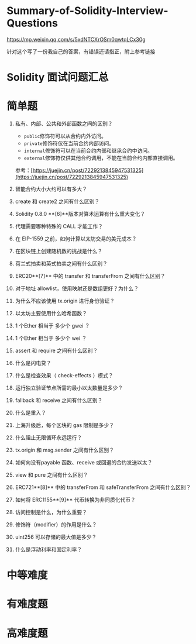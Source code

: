 # Summary-of-Solidity-Interview-Questions
https://mp.weixin.qq.com/s/5xdNTCXrOSm0qwtqLCx30g

针对这个写了一份我自己的答案，有错误还请指正，附上参考链接
# Solidity 面试问题汇总

# **简单题**

1. 私有、内部、公共和外部函数之间的区别？
    - `public`修饰符可以从合约内外访问。
    - `private`修饰符仅在当前合约内部访问。
    - `internal`修饰符可以在当前合约内部和继承合约中访问。
    - `external`修饰符仅供其他合约调用，不能在当前合约内部直接调用。
    
    参考：[https://juejin.cn/post/7229213845947531325](https://juejin.cn/post/7229213845947531325)
    
2. 智能合约大小大约可以有多大？
3. create 和 create2 之间有什么区别？
4. Solidity 0.8.0 **[6]**版本对算术运算有什么重大变化？
5. 代理需要哪种特殊的 CALL 才能工作？
6. 在 EIP-1559 之前，如何计算以太坊交易的美元成本？
7. 在区块链上创建随机数的挑战是什么？
8. 荷兰式拍卖和英式拍卖之间有什么区别？
9. ERC20**[7]** 中的 transfer 和 transferFrom 之间有什么区别？
10. 对于地址 allowlist，使用映射还是数组更好？为什么？
11. 为什么不应该使用 tx.origin 进行身份验证？
12. 以太坊主要使用什么哈希函数？
13. 1 个Ether 相当于 多少个 gwei ？
14. 1 个Ether 相当于 多少个 wei ？
15. assert 和 require 之间有什么区别？
16. 什么是闪电贷？
17. 什么是检查效果（ check-effects ）模式？
18. 运行独立验证节点所需的最小以太数量是多少？
19. fallback 和 receive 之间有什么区别？
20. 什么是重入？
21. 上海升级后，每个区块的 gas 限制是多少？
22. 什么阻止无限循环永远运行？
23. tx.origin 和 msg.sender 之间有什么区别？
24. 如何向没有payable 函数、receive 或回退的合约发送以太？
25. view 和 pure 之间有什么区别？
26. ERC721**[8]** 中的 transferFrom 和 safeTransferFrom 之间有什么区别？
27. 如何将 ERC1155**[9]** 代币转换为非同质化代币？
28. 访问控制是什么，为什么重要？
29. 修饰符（modifier）的作用是什么？
30. uint256 可以存储的最大值是多少？
31. 什么是浮动利率和固定利率？

# **中等难度**

# **有难度题**

# **高难度题**
